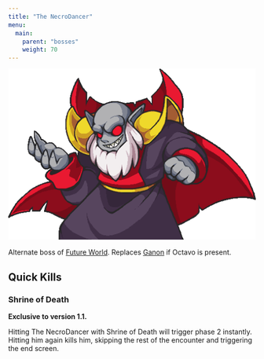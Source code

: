 ```yaml
---
title: "The NecroDancer"
menu:
  main:
    parent: "bosses"
    weight: 70
---
```


![](/img/bosses/the-necrodancer.png)

Alternate boss of [Future World](/dungeons/future-world/).
Replaces [Ganon](/bosses/ganon) if Octavo is present.

## Quick Kills

### Shrine of Death

**Exclusive to version 1.1.**

Hitting The NecroDancer with Shrine of Death will trigger phase 2 instantly.
Hitting him again kills him, skipping the rest of the encounter and triggering the end screen.
